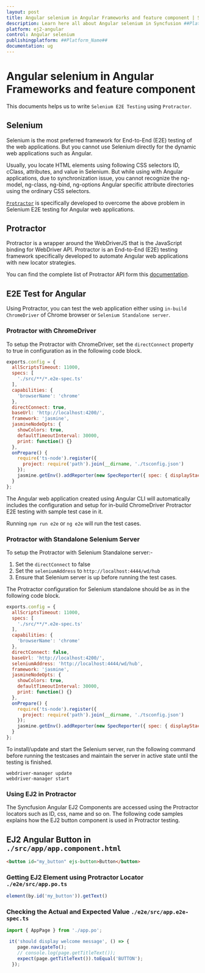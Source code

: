 ```yaml
---
layout: post
title: Angular selenium in Angular Frameworks and feature component | Syncfusion
description: Learn here all about Angular selenium in Syncfusion ##Platform_Name## Frameworks and feature component of Syncfusion Essential JS 2 and more.
platform: ej2-angular
control: Angular selenium 
publishingplatform: ##Platform_Name##
documentation: ug
---
```


# Angular selenium in Angular Frameworks and feature component

This documents helps us to write `Selenium E2E Testing` using `Protractor`.

## Selenium

Selenium is the most preferred framework for End-to-End (E2E) testing of the web applications. But you cannot use Selenium directly for the dynamic web applications such as Angular.  

Usually, you locate HTML elements using following CSS selectors ID, cClass, attributes, and value in Selenium. But while using with Angular applications, due to synchronization issue, you cannot recognize the ng-model, ng-class, ng-bind, ng-options Angular specific attribute directories using the ordinary CSS selectors.

[`Protractor`](https://www.protractortest.org/#/) is specifically developed to overcome the above problem in Selenium E2E testing for Angular web applications.

## Protractor

Protractor is a wrapper around the WebDriverJS that is the JavaScript binding for WebDriver API. Protractor is an End-to-End (E2E) testing framework specifically developed to automate Angular web applications with new locator strategies.

You can find the complete list of Protractor API form this [documentation](https://www.protractortest.org/#/api).

## E2E Test for Angular

Using Protractor, you can test the web application either using `in-build ChromeDriver` of Chrome browser or `Selenium Standalone server`.

### Protractor with ChromeDriver

To setup the Protractor with ChromeDriver, set the `directConnect` property to true in configuration as in the following code block.

```js
exports.config = {
  allScriptsTimeout: 11000,
  specs: [
    './src/**/*.e2e-spec.ts'
  ],
  capabilities: {
    'browserName': 'chrome'
  },
  directConnect: true,
  baseUrl: 'http://localhost:4200/',
  framework: 'jasmine',
  jasmineNodeOpts: {
    showColors: true,
    defaultTimeoutInterval: 30000,
    print: function() {}
  },
  onPrepare() {
    require('ts-node').register({
      project: require('path').join(__dirname, './tsconfig.json')
    });
    jasmine.getEnv().addReporter(new SpecReporter({ spec: { displayStacktrace: true } }));
  }
};
```

The Angular web application created using Angular CLI will automatically includes the configuration and setup for in-build ChromeDriver Protractor E2E testing with sample test case in it.

Running `npm run e2e` or `ng e2e` will run the test cases.

### Protractor with Standalone Selenium Server

To setup the Protractor with Selenium Standalone server:-

1. Set the `directConnect` to false
2. Set the `seleniumAddress` to `http://localhost:4444/wd/hub`
3. Ensure that Selenium server is up before running the test cases.

The Protractor configuration for Selenium standalone should be as in the following code block.

```js
exports.config = {
  allScriptsTimeout: 11000,
  specs: [
    './src/**/*.e2e-spec.ts'
  ],
  capabilities: {
    'browserName': 'chrome'
  },
  directConnect: false,
  baseUrl: 'http://localhost:4200/',
  seleniumAddress: 'http://localhost:4444/wd/hub',
  framework: 'jasmine',
  jasmineNodeOpts: {
    showColors: true,
    defaultTimeoutInterval: 30000,
    print: function() {}
  },
  onPrepare() {
    require('ts-node').register({
      project: require('path').join(__dirname, './tsconfig.json')
    });
    jasmine.getEnv().addReporter(new SpecReporter({ spec: { displayStacktrace: true } }));
  }
};
```

To install/update and start the Selenium server, run the following command before running the testcases and maintain the server in active state until the testing is finished.

```
webdriver-manager update
webdriver-manager start
```

### Using EJ2 in Protractor

The Syncfusion Angular EJ2 Components are accessed using the Protractor locators such as ID, css, name and so on. The following code samples explains how the EJ2 button component is used in Protractor testing.

## EJ2 Angular Button in `./src/app/app.component.html`

```html
<button id="my_button" ejs-button>Button</button>
```

### Getting EJ2 Element using Protractor Locator `./e2e/src/app.po.ts`

```js
element(by.id('my_button')).getText()
```

### Checking the Actual and Expected Value `./e2e/src/app.e2e-spec.ts`

```js
import { AppPage } from './app.po';

 it('should display welcome message', () => {
    page.navigateTo();
    // console.log(page.getTitleText());
    expect(page.getTitleText()).toEqual('BUTTON');
  });
```